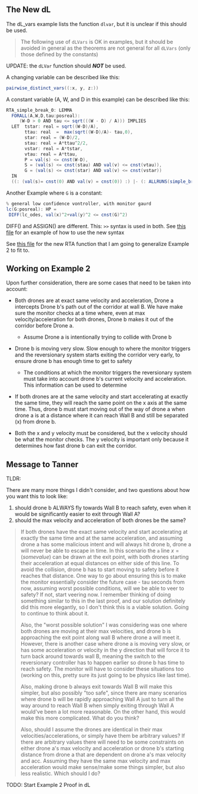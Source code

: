 ## The New dL

The dL_vars example lists the function `dlvar`, but it is unclear if this
should be used.

> The following use of `dLVars` is OK in examples, but
> it should be avoided in general as the theorems are not
> general for all `dLVars` (only those defined by the constants)

UPDATE: the `dLVar` function should ***NOT*** be used.

A changing variable can be described like this: 

```java
pairwise_distinct_vars((:x, y, z:))
```

A constant variable (A, W, and D in this example) can be described like this: 

```java
RTA_simple_break_0: LEMMA
  FORALL(A,W,D,tau:posreal):
     (W-D > 0 AND tau <= sqrt(((W - D) / A))) IMPLIES
  LET  tstar: real = sqrt((W-D)/A),
       ttau: real  =  max(sqrt((W-D)/A)- tau,0),
       star: real = (W-D)/2,
       stau: real = A*ttau^2/2,
       vstar: real = A*tstar,
       vtau: real = A*ttau,
       P = val(s) <= cnst(W-D),
       S = (val(s) <= cnst(stau) AND val(v) <= cnst(vtau)),
       G = (val(s) <= cnst(star) AND val(v) <= cnst(vstar))
  IN
  ((: (val(s)= cnst(0) AND val(v) = cnst(0)) :) |- (: ALLRUNS(simple_break_RTA(A,D,S,tau),P) :))

```

Another Example where `G` is a constant: 

```java
% general low confidence vontroller, with monitor gaurd
lc(G:posreal): HP =
 DIFF(lc_odes, val(x)^2+val(y)^2 <= cnst(G)^2)
```

DIFF() and ASSIGN() are different. This: `>>` syntax is used in both. See [this
file](../assets/learning/dlvars_example.pvs) for an example of how to use the
new syntax


See [this file](../assets/learning/RTA_brake_ex.pvs ) for the new RTA function
that I am going to generalize Example 2 to fit to. 

## Working on Example 2

Upon further consideration, there are some cases that need to be taken into
account:

* Both drones are at exact same velocity and acceleration, Drone a intercepts
Drone b's path out of the corridor at wall B. We have make sure the monitor
checks at a time where, even at max velocity/acceleration for both drones, Drone
b makes it out of the corridor before Drone a.
  * Assume Drone a is intentionally trying to collide with Drone b

* Drone b is moving very slow. Slow enough to where the monitor triggers and the
reversionary system starts exiting the corridor very early, to ensure drone b has
enough time to get to safety
  * The conditions at which the monitor triggers the reversionary system must
  take into account drone b's current velocity and acceleration. This
  information can be used to determine 

* If both drones are at the same velocity and start accelerating at exactly the
same time, they will reach the same point on the x axis at the same time. Thus,
drone b must start moving out of the way of drone a when drone a is at a
distance where it can reach Wall B and still be separated (x) from drone b. 

* Both the x and y velocity must be considered, but the x velocity should be
what the monitor checks. The y velocity is important only because it determines
how fast drone b can exit the corridor. 

## Message to Tanner

TLDR:
 
There are many more things I didn't consider, and two questions about how you want this to look like: 
 
1) should drone b ALWAYS fly towards Wall B to reach safety, even when it would be significantly easier to exit through Wall A? 
2) should the max velocity and acceleration of both drones be the same?

> If both drones have the exact same velocity and start accelerating at exactly
> the same time and at the same acceleration, and assuming drone a has some
> malicious intent and will always hit drone b, drone a will never be able to
> escape in time. In this scenario the `a` line  $x = (some value)$ can be drawn at the
> exit point, with both drones starting their acceleration at equal distances on
> either side of this line. To avoid the collision, drone b has to start moving to
> safety before it reaches that distance. One way to go about ensuring this is to
> make the monitor essentially consider the future case - tau seconds from now,
> assuming worst possible conditions, will we be able to veer to safety? If not,
> start veering now. I remember thinking of doing something similar to this in the
> last proof, and our solution definitely did this more elegantly, so I don't
> think this is a viable solution. Going to continue to think about it. 
> 
> Also, the "worst possible solution" I was considering was one where both drones
> are moving at their max velocities, and drone b is approaching the exit point
> along wall B where drone a will meet it. However, there is another case where
> drone a is moving very slow, or has some acceleration or velocity in the y
> direction that will force it to turn back around towards wall B, meaning the
> switch to the reversionary controller has to happen earlier so drone b has time
> to reach safety. The monitor will have to consider these situations too (working
> on this, pretty sure its just going to be physics like last time). 
> 
> Also, making drone b always exit towards Wall B will make this simpler, but also
> possibly "too safe", since there are many scenarios where drone b will be
> rapidly approaching Wall A just to turn all the way around to reach Wall B when
> simply exiting through Wall A would've been a lot more reasonable. On the other
> hand, this would make this more complicated. What do you think?
> 
> Also, should I assume the drones are identical in their max
> velocities/accelerations, or simply have them be arbitrary values? If there are
> arbitrary values there will need to be some constraints on either drone a's max
> velocity and acceleration or drone b's starting distance from drone a that are dependent on
> drone a's max velocity and acc. Assuming they have the same max velocity and max
> acceleration would make sense/make some things simpler, but also less realistic.
> Which should I do?

 TODO: Start Example 2 Proof in dL


